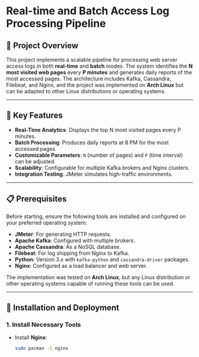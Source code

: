 # Real-time and Batch Access Log Processing Pipeline

## 📖 Project Overview
This project implements a scalable pipeline for processing web server access logs in both **real-time** and **batch** modes. The system identifies the **N most visited web pages** every **P minutes** and generates daily reports of the most accessed pages. The architecture includes Kafka, Cassandra, Filebeat, and Nginx, and the project was implemented on **Arch Linux** but can be adapted to other Linux distributions or operating systems.

---

## 🎯 Key Features
- **Real-Time Analytics**: Displays the top N most visited pages every P minutes.
- **Batch Processing**: Produces daily reports at 8 PM for the most accessed pages.
- **Customizable Parameters**: `N` (number of pages) and `P` (time interval) can be adjusted.
- **Scalability**: Configurable for multiple Kafka brokers and Nginx clusters.
- **Integration Testing**: JMeter simulates high-traffic environments.

---

## 📋 Prerequisites
Before starting, ensure the following tools are installed and configured on your preferred operating system:
- **JMeter**: For generating HTTP requests.
- **Apache Kafka**: Configured with multiple brokers.
- **Apache Cassandra**: As a NoSQL database.
- **Filebeat**: For log shipping from Nginx to Kafka.
- **Python**: Version 3.x with `kafka-python` and `cassandra-driver` packages.
- **Nginx**: Configured as a load balancer and web server.
  
The implementation was tested on **Arch Linux**, but any Linux distribution or other operating systems capable of running these tools can be used.

---

## 🚀 Installation and Deployment

### 1. Install Necessary Tools
- Install **Nginx**:
  ```bash
  sudo pacman -S nginx
